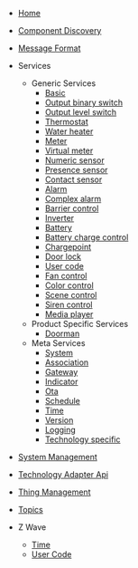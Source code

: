 - [Home](README.md)
- [Component Discovery](component-discovery.md)
- [Message Format](message-format.md)

- Services
  - Generic Services
    - [Basic](services/generic/basic.md)
    - [Output binary switch](services/generic/output_binary_switch.md)
    - [Output level switch](services/generic/output_level_switch.md)
    - [Thermostat](services/generic/thermostat.md)
    - [Water heater](services/generic/water_heater.md)
    - [Meter](services/generic/meter.md)
    - [Virtual meter](services/generic/virtual_meter.md)
    - [Numeric sensor](services/generic/numeric_sensor.md)
    - [Presence sensor](services/generic/presence_sensor.md)
    - [Contact sensor](services/generic/contact_sensor.md)
    - [Alarm](services/generic/alarm.md)
    - [Complex alarm](services/generic/complex_alarm.md)
    - [Barrier control](services/generic/barrier_control.md)
    - [Inverter](services/generic/inverter.md)
    - [Battery](services/generic/battery.md)
    - [Battery charge control](services/generic/battery_charge_control.md)
    - [Chargepoint](services/generic/chargepoint.md)
    - [Door lock](services/generic/door_lock.md)
    - [User code](services/generic/user_code.md)
    - [Fan control](services/generic/fan_control.md)
    - [Color control](services/generic/color_control.md)
    - [Scene control](services/generic/scene_control.md)
    - [Siren control](services/generic/siren_control.md)
    - [Media player](services/generic/media_player.md)
  - Product Specific Services
    - [Doorman](services/specific/doorman.md)
  - Meta Services
    - [System](services/meta/system.md)
    - [Association](services/meta/association.md)
    - [Gateway](services/meta/gateway.md)
    - [Indicator](services/meta/indicator.md)
    - [Ota](services/meta/ota.md)
    - [Schedule](services/meta/schedule.md)
    - [Time](services/meta/time.md)
    - [Version](services/meta/version.md)
    - [Logging](services/meta/logging.md)
    - [Technology specific](services/meta/technology_specific.md)

- [System Management](system-management.md)
- [Technology Adapter Api](technology-adapter-api.md)
- [Thing Management](thing-management.md)
- [Topics](topics.md)

- Z Wave
  - [Time](z-wave/Time.md)
  - [User Code](z-wave/User_Code.md)
